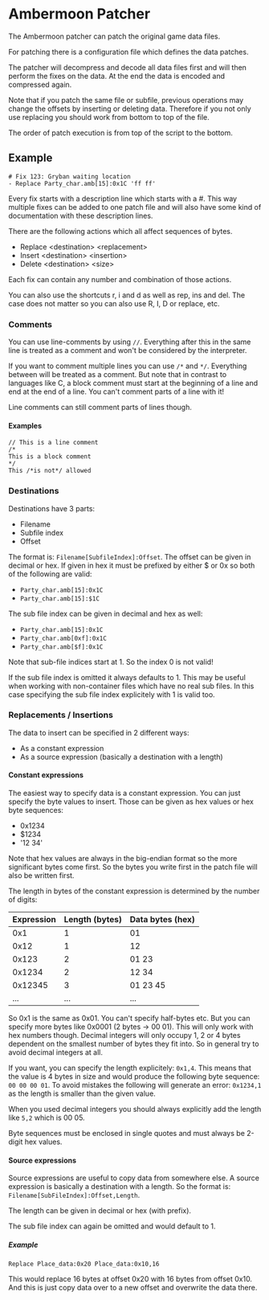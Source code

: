 ﻿# Ambermoon Patcher

The Ambermoon patcher can patch the original game data files.

For patching there is a configuration file which defines the data patches.

The patcher will decompress and decode all data files first and will
then perform the fixes on the data. At the end the data is encoded and
compressed again.

Note that if you patch the same file or subfile, previous operations
may change the offsets by inserting or deleting data. Therefore if you not
only use replacing you should work from bottom to top of the file.

The order of patch execution is from top of the script to the bottom.


## Example

```
# Fix 123: Gryban waiting location
- Replace Party_char.amb[15]:0x1C 'ff ff'
```

Every fix starts with a description line which starts with a #.
This way multiple fixes can be added to one patch file and will also have some
kind of documentation with these description lines.

There are the following actions which all affect sequences of bytes.

- Replace \<destination\> \<replacement\>
- Insert \<destination\> \<insertion\>
- Delete \<destination\> \<size\>

Each fix can contain any number and combination of those actions.

You can also use the shortcuts r, i and d as well as rep, ins and del.
The case does not matter so you can also use R, I, D or replace, etc.

### Comments

You can use line-comments by using `//`. Everything after this in the same
line is treated as a comment and won't be considered by the interpreter.

If you want to comment multiple lines you can use `/*` and `*/`. Everything
between will be treated as a comment. But note that in contrast to languages
like C, a block comment must start at the beginning of a line and end at the
end of a line. You can't comment parts of a line with it!

Line comments can still comment parts of lines though.

#### Examples

```
// This is a line comment
/*
This is a block comment
*/
This /*is not*/ allowed
```


### Destinations

Destinations have 3 parts:
- Filename
- Subfile index
- Offset

The format is: `Filename[SubfileIndex]:Offset`. The offset can be given in decimal or hex.
If given in hex it must be prefixed by either $ or 0x so both of the following are valid:

- `Party_char.amb[15]:0x1C`
- `Party_char.amb[15]:$1C`

The sub file index can be given in decimal and hex as well:

- `Party_char.amb[15]:0x1C`
- `Party_char.amb[0xf]:0x1C`
- `Party_char.amb[$f]:0x1C`

Note that sub-file indices start at 1. So the index 0 is not valid!

If the sub file index is omitted it always defaults to 1. This may be
useful when working with non-container files which have no real sub files.
In this case specifying the sub file index explicitely with 1 is valid too.


### Replacements / Insertions

The data to insert can be specified in 2 different ways:
- As a constant expression
- As a source expression (basically a destination with a length)

#### Constant expressions

The easiest way to specify data is a constant expression. You can just specify the byte values
to insert. Those can be given as hex values or hex byte sequences:

- 0x1234
- $1234
- '12 34'

Note that hex values are always in the big-endian format so the more significant bytes
come first. So the bytes you write first in the patch file will also be written first.

The length in bytes of the constant expression is determined by the number of digits:

Expression | Length (bytes) | Data bytes (hex)
--- | --- | ---
0x1 | 1 | 01
0x12 | 1 | 12
0x123 | 2 | 01 23
0x1234 | 2 | 12 34
0x12345 | 3 | 01 23 45
... | ... | ...

So 0x1 is the same as 0x01. You can't specify half-bytes etc.
But you can specify more bytes like 0x0001 (2 bytes -> 00 01).
This will only work with hex numbers though. Decimal integers will only
occupy 1, 2 or 4 bytes dependent on the smallest number of bytes
they fit into. So in general try to avoid decimal integers at all.

If you want, you can specify the length explicitely: `0x1,4`.
This means that the value is 4 bytes in size and would produce
the following byte sequence: `00 00 00 01`. To avoid mistakes
the following will generate an error: `0x1234,1` as the length
is smaller than the given value.

When you used decimal integers you should always
explicitly add the length like `5,2` which is 00 05.

Byte sequences must be enclosed in single quotes and must always
be 2-digit hex values.

#### Source expressions

Source expressions are useful to copy data from somewhere else.
A source expression is basically a destination with a length.
So the format is: `Filename[SubFileIndex]:Offset,Length`.

The length can be given in decimal or hex (with prefix).

The sub file index can again be omitted and would default to 1.

##### Example

`Replace Place_data:0x20 Place_data:0x10,16`

This would replace 16 bytes at offset 0x20 with 16 bytes from offset 0x10.
And this is just copy data over to a new offset and overwrite the data there.
